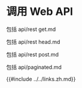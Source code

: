 # 调用 Web API

包括 api/rest get.md

包括 api/rest head.md

包括 api/rest post.md

包括 api/paginated.md

{{#include ../../links.zh.md}}
